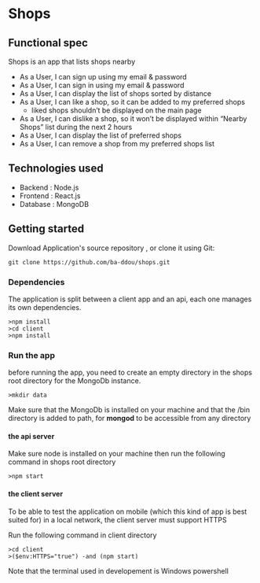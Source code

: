 # Shops


## Functional spec
Shops is an app that lists shops nearby

  - As a User, I can sign up using my email & password
  - As a User, I can sign in using my email & password
  - As a User, I can display the list of shops sorted by distance
  - As a User, I can like a shop, so it can be added to my preferred shops
      - liked shops shouldn’t be displayed on the main page
  - As a User, I can dislike a shop, so it won’t be displayed within “Nearby Shops” list during the next 2 hours
  - As a User, I can display the list of preferred shops
  - As a User, I can remove a shop from my preferred shops list


## Technologies used
  - Backend : Node.js
  - Frontend : React.js
  - Database : MongoDB


## Getting started
  Download Application's source repository , or clone it using Git: 
```
git clone https://github.com/ba-ddou/shops.git
```
### Dependencies
  The application is split between a client app and an api, each one manages its own dependencies.
  
```
>npm install
>cd client
>npm install
```

### Run the app
  before running the app, you need to create an empty directory in the shops root directory for the MongoDb instance.

```
>mkdir data
```
  Make sure that the MongoDb is installed on your machine and that the /bin directory is added to path, for **mongod** to be accessible from any directory

#### the api server
  Make sure node is installed on your machine then run the following command in shops root directory

```
>npm start
```

#### the client server
  To be able to test the application on mobile (which this kind of app is best suited for) in a local network, the client server must support HTTPS

  Run the following command in client directory

```
>cd client
>($env:HTTPS="true") -and (npm start)
```
  Note that the terminal used in developement is Windows powershell